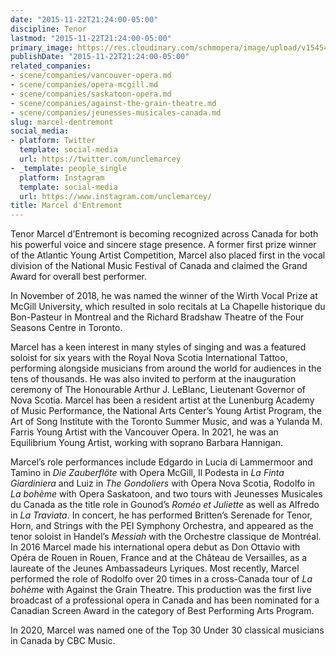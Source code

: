 ```yaml
---
date: "2015-11-22T21:24:00-05:00"
discipline: Tenor
lastmod: "2015-11-22T21:24:00-05:00"
primary_image: https://res.cloudinary.com/schmopera/image/upload/v1545409169/media/webhook-uploads/1448245479667/2015-11-21---Marcel-d'Entremont.jpg.jpg
publishDate: "2015-11-22T21:24:00-05:00"
related_companies:
- scene/companies/vancouver-opera.md
- scene/companies/opera-mcgill.md
- scene/companies/saskatoon-opera.md
- scene/companies/against-the-grain-theatre.md
- scene/companies/jeunesses-musicales-canada.md
slug: marcel-dentremont
social_media:
- platform: Twitter
  template: social-media
  url: https://twitter.com/unclemarcey
- _template: people_single
  platform: Instagram
  template: social-media
  url: https://www.instagram.com/unclemarcey/
title: Marcel d'Entremont
---
```

Tenor Marcel d’Entremont is becoming recognized across Canada for both his powerful voice and sincere stage presence. A former first prize winner of the Atlantic Young Artist Competition, Marcel also placed first in the vocal division of the National Music Festival of Canada and claimed the Grand Award for overall best performer.

In November of 2018, he was named the winner of the Wirth Vocal Prize at McGill University, which resulted in solo recitals at La Chapelle historique du Bon-Pasteur in Montreal and the Richard Bradshaw Theatre of the Four Seasons Centre in Toronto.

Marcel has a keen interest in many styles of singing and was a featured soloist for six years with the Royal Nova Scotia International Tattoo, performing alongside musicians from around the world for audiences in the tens of thousands. He was also invited to perform at the inauguration ceremony of The Honourable Arthur J. LeBlanc, Lieutenant Governor of Nova Scotia. Marcel has been a resident artist at the Lunenburg Academy of Music Performance, the National Arts Center’s Young Artist Program, the Art of Song Institute with the Toronto Summer Music, and was a Yulanda M. Farris Young Artist with the Vancouver Opera. In 2021, he was an Equilibrium Young Artist, working with soprano Barbara Hannigan.

Marcel’s role performances include Edgardo in Lucia di Lammermoor and Tamino in _Die Zauberflöte_ with Opera McGill, Il Podesta in _La Finta Giardiniera_ and Luiz in _The Gondoliers_ with Opera Nova Scotia, Rodolfo in _La bohème_ with Opera Saskatoon, and two tours with Jeunesses Musicales du Canada as the title role in Gounod’s _Roméo et Juliette_ as well as Alfredo in _La Traviata_. In concert, he has performed Britten’s Serenade for Tenor, Horn, and Strings with the PEI Symphony Orchestra, and appeared as the tenor soloist in Handel’s _Messiah_ with the Orchestre classique de Montréal. In 2016 Marcel made his international opera debut as Don Ottavio with Opéra de Rouen in Rouen, France and at the Château de Versailles, as a laureate of the Jeunes Ambassadeurs Lyriques. Most recently, Marcel performed the role of Rodolfo over 20 times in a cross-Canada tour of _La bohème_ with Against the Grain Theatre. This production was the first live broadcast of a professional opera in Canada and has been nominated for a Canadian Screen Award in the category of Best Performing Arts Program. 

In 2020, Marcel was named one of the Top 30 Under 30 classical musicians in Canada by CBC Music.